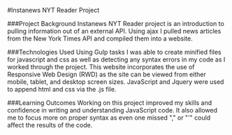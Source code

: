 #Instanews NYT Reader Project 

###Project Background
Instanews NYT Reader project is an introduction to pulling information out of an external API. Using ajax I pulled news articles from the New York Times API and compiled them into a website. 

###Technologies Used
Using Gulp tasks I was able to create minified files for javascript and css as well as detecting any syntax errors in my code as I worked through the project. This website incorporates the use of Responsive Web Design (RWD) as the site can be viewed from either mobile, tablet, and desktop screen sizes. JavaScript and Jquery were used to append html and css via the .js file. 

###Learning Outcomes
Working on this project improved my skills and confidence in writing and understanding JavaScript code. It also allowed me to focus more on proper syntax as even one missed "," or "'" could affect the results of the code. 